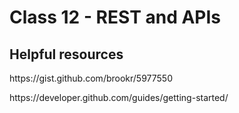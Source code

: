 # Class 12 - REST and APIs

## Helpful resources
<p>https://gist.github.com/brookr/5977550
<p>https://developer.github.com/guides/getting-started/
